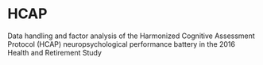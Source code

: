 # HCAP
Data handling and factor analysis of the Harmonized Cognitive Assessment Protocol (HCAP) neuropsychological performance battery in the 2016 Health and Retirement Study
